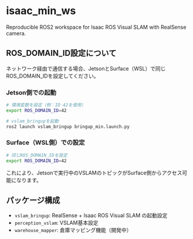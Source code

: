 # isaac_min_ws

Reproducible ROS2 workspace for Isaac ROS Visual SLAM with RealSense camera.

## ROS_DOMAIN_ID設定について

ネットワーク経由で通信する場合、JetsonとSurface（WSL）で同じROS_DOMAIN_IDを設定してください。

### Jetson側での起動

```bash
# 環境変数を設定（例：ID 42を使用）
export ROS_DOMAIN_ID=42

# vslam_bringupを起動
ros2 launch vslam_bringup bringup_min.launch.py
```

### Surface（WSL側）での設定

```bash
# 同じROS_DOMAIN_IDを設定
export ROS_DOMAIN_ID=42
```

これにより、Jetsonで実行中のVSLAMのトピックがSurface側からアクセス可能になります。

## パッケージ構成

- `vslam_bringup`: RealSense + Isaac ROS Visual SLAM の起動設定
- `perception_vslam`: VSLAM基本設定
- `warehouse_mapper`: 倉庫マッピング機能（開発中）
